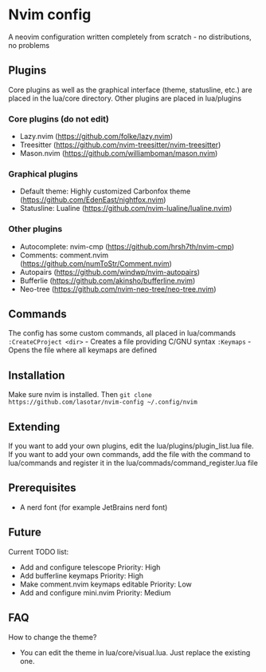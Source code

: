 # Nvim config
A neovim configuration written completely from scratch - no distributions, no problems

## Plugins
Core plugins as well as the graphical interface (theme, statusline, etc.) are placed in the lua/core directory.
Other plugins are placed in lua/plugins

### Core plugins (do not edit)
- Lazy.nvim (https://github.com/folke/lazy.nvim)
- Treesitter (https://github.com/nvim-treesitter/nvim-treesitter)
- Mason.nvim (https://github.com/williamboman/mason.nvim)

### Graphical plugins
- Default theme: Highly customized Carbonfox theme (https://github.com/EdenEast/nightfox.nvim)
- Statusline: Lualine (https://github.com/nvim-lualine/lualine.nvim)

### Other plugins
- Autocomplete: nvim-cmp (https://github.com/hrsh7th/nvim-cmp)
- Comments: comment.nvim (https://github.com/numToStr/Comment.nvim)
- Autopairs (https://github.com/windwp/nvim-autopairs)
- Bufferlie (https://github.com/akinsho/bufferline.nvim)
- Neo-tree (https://github.com/nvim-neo-tree/neo-tree.nvim)

## Commands
The config has some custom commands, all placed in lua/commands
```:CreateCProject <dir>``` - Creates a file providing C/GNU syntax
```:Keymaps``` - Opens the file where all keymaps are defined

## Installation
Make sure nvim is installed. Then
```git clone https://github.com/lasotar/nvim-config ~/.config/nvim```

## Extending
If you want to add your own plugins, edit the lua/plugins/plugin_list.lua file.
If you want to add your own commands, add the file with the command to lua/commands and register it in the lua/commads/command_register.lua file

## Prerequisites
- A nerd font (for example JetBrains nerd font)

## Future
Current TODO list:
- Add and configure telescope  Priority: High
- Add bufferline keymaps  Priority: High
- Make comment.nvim keymaps editable  Priority: Low
- Add and configure mini.nvim  Priority: Medium

## FAQ
How to change the theme?
- You can edit the theme in lua/core/visual.lua. Just replace the existing one.
